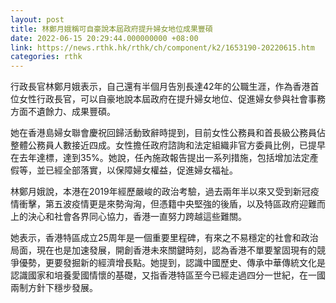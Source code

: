 ```yaml
---
layout: post
title: 林鄭月娥稱可自豪說本屆政府提升婦女地位成果豐碩
date: 2022-06-15 20:29:44.000000000 +08:00
link: https://news.rthk.hk/rthk/ch/component/k2/1653190-20220615.htm
categories: rthk
---
```


行政長官林鄭月娥表示，自己還有半個月告別長達42年的公職生涯，作為香港首位女性行政長官，可以自豪地說本屆政府在提升婦女地位、促進婦女參與社會事務方面不遺餘力、成果豐碩。

她在香港島婦女聯會慶祝回歸活動致辭時提到，目前女性公務員和首長級公務員佔整體公務員人數接近四成。女性擔任政府諮詢和法定組織非官方委員比例，已提早在去年達標，達到35%。她說，任內施政報告提出一系列措施，包括增加法定產假等，並已經全部落實，以保障婦女權益，促進婦女福祉。

林鄭月娥說，本港在2019年經歷嚴峻的政治考驗，過去兩年半以來又受到新冠疫情衝擊，第五波疫情更是來勢洶洶，但憑籍中央堅強的後盾，以及特區政府迎難而上的決心和社會各界同心協力，香港一直努力跨越這些難關。

她表示，香港特區成立25周年是一個重要里程碑，有來之不易穩定的社會和政治局面，現在也是加速發展，開創香港未來關鍵時刻，認為香港不單要鞏固現有的競爭優勢，更要發掘新的經濟增長點。她提到，認識中國歷史、傳承中華傳統文化是認識國家和培養愛國情懷的基礎，又指香港特區至今已經走過四分一世紀，在一國兩制方針下穩步發展。

